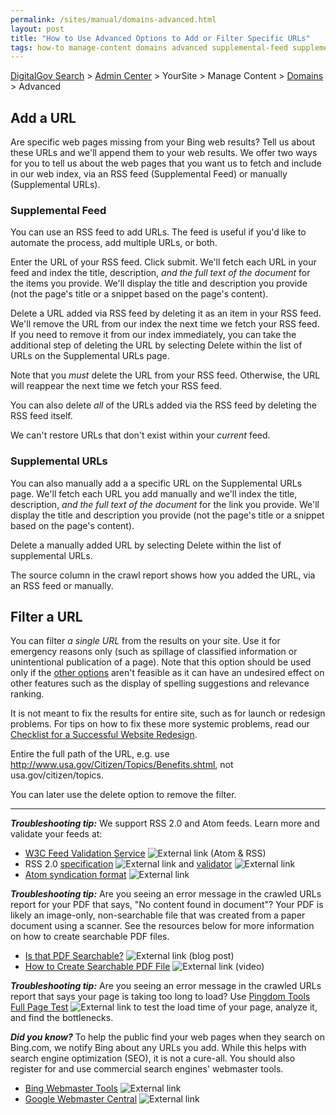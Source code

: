 ```yaml
---
permalink: /sites/manual/domains-advanced.html
layout: post
title: "How to Use Advanced Options to Add or Filter Specific URLs"
tags: how-to manage-content domains advanced supplemental-feed supplemental-urls filter-urls
---
```

[DigitalGov Search](/index.html) > [Admin Center](https://search.usa.gov/sites/) > YourSite > Manage Content > [Domains](/sites/manual/domains.html) > Advanced

## Add a URL

Are specific web pages missing from your Bing web results? Tell us about these URLs and we'll append them to your web results. We offer two ways for you to tell us about the web pages that you want us to fetch and include in our web index, via an RSS feed (Supplemental Feed) or manually (Supplemental URLs). 

### Supplemental Feed

You can use an RSS feed to add URLs. The feed is useful if you'd like to automate the process, add multiple URLs, or both.

Enter the URL of your RSS feed. Click submit. We'll fetch each URL in your feed and index the title, description, *and the full text of the document* for the items you provide. We'll display the title and description you provide (not the page's title or a snippet based on the page's content).

Delete a URL added via RSS feed by deleting it as an item in your RSS feed. We'll remove the URL from our index the next time we fetch your RSS feed. If you need to remove it from our index immediately, you can take the additional step of deleting the URL by selecting Delete within the list of URLs on the Supplemental URLs page. 

Note that you *must* delete the URL from your RSS feed. Otherwise, the URL will reappear the next time we fetch your RSS feed.

You can also delete *all* of the URLs added via the RSS feed by deleting the RSS feed itself.

We can't restore URLs that don't exist within your *current* feed. 

### Supplemental URLs

You can also manually add a a specific URL on the Supplemental URLs page. We'll fetch each URL you add manually and we'll index the title, description, *and the full text of the document* for the link you provide. We'll display the title and description you provide (not the page's title or a snippet based on the page's content).

Delete a manually added URL by selecting Delete within the list of supplemental URLs.

The source column in the crawl report shows how you added the URL, via an RSS feed or manually.

## Filter a URL

You can filter *a single URL* from the results on your site. Use it for emergency reasons only (such as spillage of classified information or unintentional publication of a page). Note that this option should be used only if the [other options](/sites/manual/domains.html#filter) aren't feasible as it can have an undesired effect on other features such as the display of spelling suggestions and relevance ranking.

It is not meant to fix the results for entire site, such as for launch or redesign problems. For tips on how to fix these more systemic problems, read our [Checklist for a Successful Website Redesign](/blog/redesign.html).

Entire the full path of the URL, e.g. use http://www.usa.gov/Citizen/Topics/Benefits.shtml, not usa.gov/citizen/topics.

You can later use the delete option to remove the filter.

---

***Troubleshooting tip:*** We support RSS 2.0 and Atom feeds. Learn more and validate your feeds at:

* [W3C Feed Validation Service](http://validator.w3.org/feed/) ![External link](https://9fddeb862c037f6d2190-f1564c64756a8cfee25b6b19953b1d23.ssl.cf2.rackcdn.com/external_link.gif) (Atom & RSS)
* RSS 2.0 [specification](http://www.rssboard.org/rss-specification) ![External link](https://9fddeb862c037f6d2190-f1564c64756a8cfee25b6b19953b1d23.ssl.cf2.rackcdn.com/external_link.gif) and [validator](http://www.rssboard.org/rss-validator/) ![External link](https://9fddeb862c037f6d2190-f1564c64756a8cfee25b6b19953b1d23.ssl.cf2.rackcdn.com/external_link.gif) 
* [Atom syndication format](http://atomenabled.org/developers/syndication/) ![External link](https://9fddeb862c037f6d2190-f1564c64756a8cfee25b6b19953b1d23.ssl.cf2.rackcdn.com/external_link.gif) 

***Troubleshooting tip:*** Are you seeing an error message in the crawled URLs report for your PDF that says, "No content found in document"? Your PDF is likely an image-only, non-searchable file that was created from a paper document using a scanner. See the resources below for more information on how to create searchable PDF files.

* [Is that PDF Searchable?](http://blogs.adobe.com/acrolaw/2007/02/is_that_pdf_sea/) ![External link](https://9fddeb862c037f6d2190-f1564c64756a8cfee25b6b19953b1d23.ssl.cf2.rackcdn.com/external_link.gif) (blog post)
* [How to Create Searchable PDF File](http://acrobatusers.com/tutorials/how-to-create-a-searchable-pdf-file) ![External link](https://9fddeb862c037f6d2190-f1564c64756a8cfee25b6b19953b1d23.ssl.cf2.rackcdn.com/external_link.gif) (video)

***Troubleshooting tip:*** Are you seeing an error message in the crawled URLs report that says your page is taking too long to load? Use [Pingdom Tools Full Page Test](http://tools.pingdom.com/fpt/) ![External link](https://9fddeb862c037f6d2190-f1564c64756a8cfee25b6b19953b1d23.ssl.cf2.rackcdn.com/external_link.gif) to test the load time of your page, analyze it, and find the bottlenecks.

***Did you know?*** To help the public find your web pages when they search on Bing.com, we notify Bing about any URLs you add. While this helps with search engine optimization (SEO), it is not a cure-all. You should also register for and use commercial search engines' webmaster tools.

* [Bing Webmaster Tools](http://www.bing.com/toolbox/webmaster) ![External link](https://9fddeb862c037f6d2190-f1564c64756a8cfee25b6b19953b1d23.ssl.cf2.rackcdn.com/external_link.gif) 
* [Google Webmaster Central](https://www.google.com/webmasters/tools/home?hl=en) ![External link](https://9fddeb862c037f6d2190-f1564c64756a8cfee25b6b19953b1d23.ssl.cf2.rackcdn.com/external_link.gif)